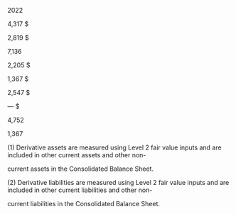 2022

4,317  $

2,819  $

7,136

2,205  $

1,367  $

2,547  $

—  $

4,752

1,367

(1) Derivative  assets  are  measured  using  Level  2  fair  value  inputs  and  are  included  in  other  current  assets  and  other  non-

current assets in the Consolidated Balance Sheet.

(2) Derivative liabilities are measured using Level 2 fair value inputs and are included in other current liabilities and other non-

current liabilities in the Consolidated Balance Sheet.